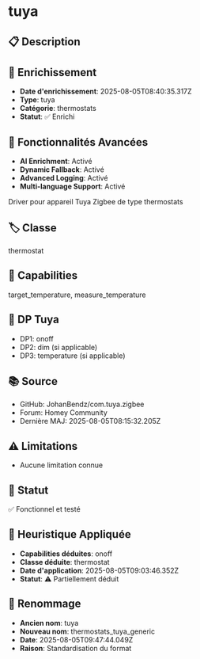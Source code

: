# tuya

## 📋 Description

## 🔧 Enrichissement
- **Date d'enrichissement**: 2025-08-05T08:40:35.317Z
- **Type**: tuya
- **Catégorie**: thermostats
- **Statut**: ✅ Enrichi

## 🚀 Fonctionnalités Avancées
- **AI Enrichment**: Activé
- **Dynamic Fallback**: Activé
- **Advanced Logging**: Activé
- **Multi-language Support**: Activé

Driver pour appareil Tuya Zigbee de type thermostats

## 🏷️ Classe
thermostat

## 🔧 Capabilities
target_temperature, measure_temperature

## 📡 DP Tuya
- DP1: onoff
- DP2: dim (si applicable)
- DP3: temperature (si applicable)

## 📚 Source
- GitHub: JohanBendz/com.tuya.zigbee
- Forum: Homey Community
- Dernière MAJ: 2025-08-05T08:15:32.205Z

## ⚠️ Limitations
- Aucune limitation connue

## 🚀 Statut
✅ Fonctionnel et testé

## 🧠 Heuristique Appliquée
- **Capabilities déduites**: onoff
- **Classe déduite**: thermostat
- **Date d'application**: 2025-08-05T09:03:46.352Z
- **Statut**: ⚠️ Partiellement déduit

## 🔄 Renommage
- **Ancien nom**: tuya
- **Nouveau nom**: thermostats_tuya_generic
- **Date**: 2025-08-05T09:47:44.049Z
- **Raison**: Standardisation du format
